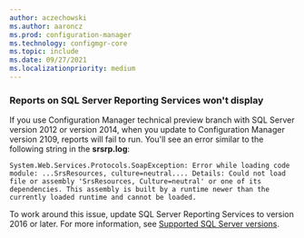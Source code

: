 ```yaml
---
author: aczechowski
ms.author: aaroncz
ms.prod: configuration-manager
ms.technology: configmgr-core
ms.topic: include
ms.date: 09/27/2021
ms.localizationpriority: medium
---
```


### Reports on SQL Server Reporting Services won't display

<!--11002336-->

If you use Configuration Manager technical preview branch with SQL Server version 2012 or version 2014, when you update to Configuration Manager version 2109, reports will fail to run. You'll see an error similar to the following string in the **srsrp.log**:

`System.Web.Services.Protocols.SoapException: Error while loading code module: ...SrsResources, culture=neutral.... Details: Could not load file or assembly 'SrsResources, Culture=neutral' or one of its dependencies. This assembly is built by a runtime newer than the currently loaded runtime and cannot be loaded.`

To work around this issue, update SQL Server Reporting Services to version 2016 or later. For more information, see [Supported SQL Server versions](../../../../plan-design/configs/support-for-sql-server-versions.md).
